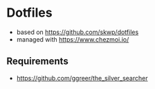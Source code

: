 # Dotfiles

* based on https://github.com/skwp/dotfiles
* managed with https://www.chezmoi.io/

## Requirements

* https://github.com/ggreer/the_silver_searcher
